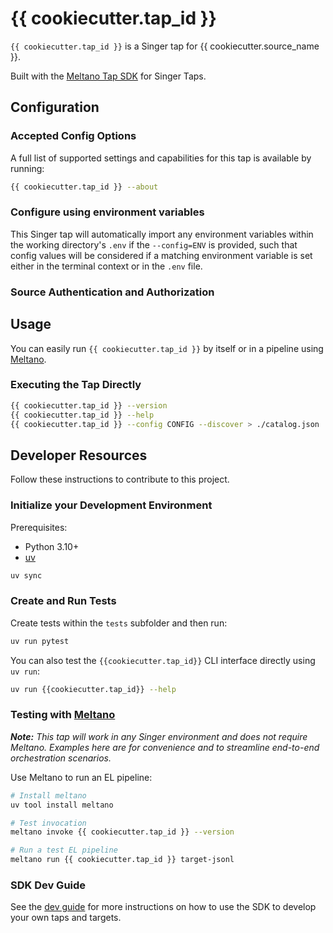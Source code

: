 # {{ cookiecutter.tap_id }}

`{{ cookiecutter.tap_id }}` is a Singer tap for {{ cookiecutter.source_name }}.

Built with the [Meltano Tap SDK](https://sdk.meltano.com) for Singer Taps.

<!--

Developer TODO: Update the below as needed to correctly describe the install procedure. For instance, if you do not have a PyPI repo, or if you want users to directly install from your git repo, you can modify this step as appropriate.

## Installation

Install from PyPI:

```bash
uv tool install {{ cookiecutter.tap_id }}
```

Install from GitHub:

```bash
uv tool install git+https://github.com/ORG_NAME/{{ cookiecutter.tap_id }}.git@main
```

-->

## Configuration

### Accepted Config Options

<!--
Developer TODO: Provide a list of config options accepted by the tap.

This section can be created by copy-pasting the CLI output from:

```
{{ cookiecutter.tap_id }} --about --format=markdown
```
-->

A full list of supported settings and capabilities for this
tap is available by running:

```bash
{{ cookiecutter.tap_id }} --about
```

### Configure using environment variables

This Singer tap will automatically import any environment variables within the working directory's
`.env` if the `--config=ENV` is provided, such that config values will be considered if a matching
environment variable is set either in the terminal context or in the `.env` file.

### Source Authentication and Authorization

<!--
Developer TODO: If your tap requires special access on the source system, or any special authentication requirements, provide those here.
-->

## Usage

You can easily run `{{ cookiecutter.tap_id }}` by itself or in a pipeline using [Meltano](https://meltano.com/).

### Executing the Tap Directly

```bash
{{ cookiecutter.tap_id }} --version
{{ cookiecutter.tap_id }} --help
{{ cookiecutter.tap_id }} --config CONFIG --discover > ./catalog.json
```

## Developer Resources

Follow these instructions to contribute to this project.

### Initialize your Development Environment

Prerequisites:

- Python 3.10+
- [uv](https://docs.astral.sh/uv/)

```bash
uv sync
```

### Create and Run Tests

Create tests within the `tests` subfolder and
then run:

```bash
uv run pytest
```

You can also test the `{{cookiecutter.tap_id}}` CLI interface directly using `uv run`:

```bash
uv run {{cookiecutter.tap_id}} --help
```

### Testing with [Meltano](https://www.meltano.com)

_**Note:** This tap will work in any Singer environment and does not require Meltano.
Examples here are for convenience and to streamline end-to-end orchestration scenarios._

<!--
Developer TODO:
Your project comes with a custom `meltano.yml` project file already created. Open the `meltano.yml` and follow any "TODO" items listed in
the file.
-->

Use Meltano to run an EL pipeline:

```bash
# Install meltano
uv tool install meltano

# Test invocation
meltano invoke {{ cookiecutter.tap_id }} --version

# Run a test EL pipeline
meltano run {{ cookiecutter.tap_id }} target-jsonl
```

### SDK Dev Guide

See the [dev guide](https://sdk.meltano.com/en/latest/dev_guide.html) for more instructions on how to use the SDK to
develop your own taps and targets.
